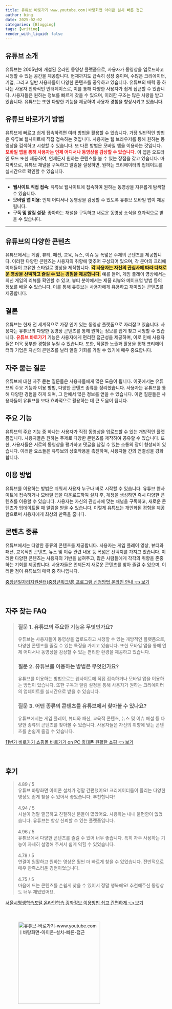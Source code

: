 ```yaml
---
title: 유튜브 바로가기 www.youtube.comㅣ바탕화면 아이콘 설치 빠른 접근
author: bing
date: 2025-02-02
categories: [Blogging]
tags: [writing]
render_with_liquid: false
---
```



<h2 id='유튜브_소개'>유튜브 소개</h2>

<p>유튜브는 2005년에 개설된 온라인 동영상 플랫폼으로, 사용자가 동영상을 업로드하고 시청할 수 있는 공간을 제공합니다. 현재까지도 급속히 성장 중이며, 수많은 크리에이터, 기업, 그리고 일반 사용자들이 다양한 콘텐츠를 공유하고 있습니다. 유튜브의 매력 중 하나는 사용자 친화적인 인터페이스로, 이를 통해 다양한 사용자가 쉽게 접근할 수 있습니다. 사용자들은 원하는 정보를 빠르게 찾을 수 있으며, 이러한 구조는 많은 사랑을 받고 있습니다. 유튜브는 또한 다양한 기능을 제공하여 사용자 경험을 향상시키고 있습니다.</p>

<h2 id='유튜브_바로가기_방법'>유튜브 바로가기 방법</h2>

<p>유튜브에 빠르고 쉽게 접속하려면 여러 방법을 활용할 수 있습니다. 가장 일반적인 방법은 유튜브 웹사이트에 직접 접속하는 것입니다. 사용자는 웹 브라우저를 통해 원하는 동영상을 검색하고 시청할 수 있습니다. 또 다른 방법은 모바일 앱을 이용하는 것입니다. <b><span style="color: #ee2323;">모바일 앱을 통해 사용자는 언제 어디서나 동영상을 감상할 수 있습니다.</span></b> 이 앱은 오프라인 모드 또한 제공하여, 언제든지 원하는 콘텐츠를 볼 수 있는 장점을 갖고 있습니다. 마지막으로, 유튜브 채널을 구독하고 알림을 설정하면, 원하는 크리에이터의 업데이트를 실시간으로 확인할 수 있습니다.</p>

<hr />

<ul>
    <li><b>웹사이트 직접 접속</b>: 유튜브 웹사이트에 접속하여 원하는 동영상을 자유롭게 탐색할 수 있습니다.</li>
    <li><b>모바일 앱 이용</b>: 언제 어디서나 동영상을 감상할 수 있도록 유튜브 모바일 앱이 제공됩니다.</li>
    <li><b>구독 및 알림 설정</b>: 좋아하는 채널을 구독하고 새로운 동영상 소식을 효과적으로 받을 수 있습니다.</li>
</ul>

<hr />

<h2 id='유튜브의_다양한_콘텐츠'>유튜브의 다양한 콘텐츠</h2>

<p>유튜브에서는 게임, 뷰티, 패션, 교육, 뉴스, 이슈 등 폭넓은 주제의 콘텐츠를 제공합니다. 이러한 다양한 콘텐츠는 사용자의 취향에 맞추어 구성되어 있으며, 각 분야의 크리에이터들이 고유한 스타일로 영상을 제작합니다. <b><span style="background-color: #ffe066;">각 사용자는 자신의 관심사에 따라 다채로운 영상을 선택하고 즐길 수 있는 경험을 제공합니다.</span></b> 예를 들어, 게임 플레이 영상에서는 최신 게임의 리뷰를 확인할 수 있고, 뷰티 분야에서는 제품 리뷰와 메이크업 방법 등의 정보를 배울 수 있습니다. 이를 통해 유튜브는 사용자에게 유용하고 재미있는 콘텐츠를 제공합니다.</p>

<h2 id='결론'>결론</h2>

<p>유튜브는 현재 전 세계적으로 가장 인기 있는 동영상 플랫폼으로 자리잡고 있습니다. 사용자는 유튜브의 다양한 동영상 콘텐츠를 통해 원하는 정보를 쉽게 찾고 시청할 수 있습니다. <b><span style="color: #ee2323;">유튜브 바로가기</span></b> 기능은 사용자에게 편리한 접근성을 제공하며, 이로 인해 사용자들은 더욱 풍부한 경험을 누릴 수 있습니다. 또한, 적절한 노출과 활용을 통해 크리에이터와 기업은 자신의 콘텐츠를 널리 알릴 기회를 가질 수 있기에 매우 중요합니다.</p>

<h2 id='자주_묻는_질문'>자주 묻는 질문</h2>

<p>유튜브에 대한 자주 묻는 질문들은 사용자들에게 많은 도움이 됩니다. 이곳에서는 유튜브의 주요 기능과 이용 방법, 다양한 콘텐츠 종류를 정리했습니다. 사용자는 유튜브를 통해 다양한 경험을 하게 되며, 그 안에서 많은 정보를 얻을 수 있습니다. 이런 질문들은 사용자들이 유튜브를 보다 효과적으로 활용하는 데 큰 도움이 됩니다.</p>

<h2 id='주요_기능'>주요 기능</h2>

<p>유튜브의 주요 기능 중 하나는 사용자가 직접 동영상을 업로드할 수 있는 개방적인 플랫폼입니다. 사용자들은 원하는 주제로 다양한 콘텐츠를 제작하여 공유할 수 있습니다. 또한, 사용자들은 서로의 동영상을 평가하고 댓글을 남길 수 있는 소통의 장이 형성되어 있습니다. 이러한 요소들은 유튜브의 상호작용을 촉진하며, 사용자들 간의 연결성을 강화합니다.</p>

<h2 id='이용_방법'>이용 방법</h2>

<p>유튜브를 이용하는 방법은 쉬워서 사용자 누구나 바로 시작할 수 있습니다. 유튜브 웹사이트에 접속하거나 모바일 앱을 다운로드하여 설치 후, 계정을 생성하면 즉시 다양한 콘텐츠를 이용할 수 있습니다. 사용자는 자신의 관심사에 맞는 채널을 구독하고, 새로운 콘텐츠가 업데이트될 때 알림을 받을 수 있습니다. 이렇게 유튜브는 개인화된 경험을 제공함으로써 사용자에게 최상의 만족을 줍니다.</p>

<h2 id='콘텐츠_종류'>콘텐츠 종류</h2>

<p>유튜브에서는 다양한 종류의 콘텐츠를 제공합니다. 사용자는 게임 플레이 영상, 뷰티와 패션, 교육적인 콘텐츠, 뉴스 및 이슈 관련 내용 등 폭넓은 선택지를 가지고 있습니다. 이러한 다양한 콘텐츠는 사용자의 기반을 넓혀주고, 많은 사람들에게 각각의 취향을 존중하는 기회를 제공합니다. 사용자들은 언제든지 새로운 콘텐츠를 찾아 즐길 수 있으며, 이러한 점이 유튜브의 매력 중 하나입니다.</p>


<p><a class="click-button" title="중장년일자리지원센터(중장년워크넷) 프로그램 신청방법 온라인 안내" href="https://greenforu.github.io/posts/%EC%A4%91%EC%9E%A5%EB%85%84%EC%9D%BC%EC%9E%90%EB%A6%AC%EC%A7%80%EC%9B%90%EC%84%BC%ED%84%B0(%EC%A4%91%EC%9E%A5%EB%85%84%EC%9B%8C%ED%81%AC%EB%84%B7)-%ED%94%84%EB%A1%9C%EA%B7%B8%EB%9E%A8-%EC%8B%A0%EC%B2%AD%EB%B0%A9%EB%B2%95-%EC%98%A8%EB%9D%BC%EC%9D%B8-%EC%95%88%EB%82%B4/" rel="dofollow">중장년일자리지원센터(중장년워크넷) 프로그램 신청방법 온라인 안내 👈 보기</a></p><br>
<h2 id='자주_찾는_FAQ'>자주 찾는 FAQ</h2>
<div itemscope="" itemtype="https://schema.org/FAQPage"> 
<blockquote> 
<div itemscope="" itemprop="mainEntity" itemtype="https://schema.org/Question"> 
<h3 itemprop="name">질문 1. 유튜브의 주요한 기능은 무엇인가요?</h3> 
<div itemscope="" itemprop="acceptedAnswer" itemtype="https://schema.org/Answer"> 
<span itemprop="text"> 
<p>유튜브는 사용자들이 동영상을 업로드하고 시청할 수 있는 개방적인 플랫폼으로, 다양한 콘텐츠를 즐길 수 있는 특징을 가지고 있습니다. 또한 모바일 앱을 통해 언제 어디서나 동영상을 감상할 수 있는 편리한 환경을 제공하고 있습니다.</p> 
</span> 
</div> 
</div> 

<div itemscope="" itemprop="mainEntity" itemtype="https://schema.org/Question"> 
<h3 itemprop="name">질문 2. 유튜브를 이용하는 방법은 무엇인가요?</h3> 
<div itemscope="" itemprop="acceptedAnswer" itemtype="https://schema.org/Answer"> 
<span itemprop="text"> 
<p>유튜브를 이용하는 방법으로는 웹사이트에 직접 접속하거나 모바일 앱을 이용하는 방법이 있습니다. 또한 구독과 알림 설정을 통해 사용자가 원하는 크리에이터의 업데이트를 실시간으로 받을 수 있습니다.</p> 
</span> 
</div> 
</div> 

<div itemscope="" itemprop="mainEntity" itemtype="https://schema.org/Question"> 
<h3 itemprop="name">질문 3. 어떤 종류의 콘텐츠를 유튜브에서 찾아볼 수 있나요?</h3> 
<div itemscope="" itemprop="acceptedAnswer" itemtype="https://schema.org/Answer"> 
<span itemprop="text"> 
<p>유튜브에서는 게임 플레이, 뷰티와 패션, 교육적 콘텐츠, 뉴스 및 이슈 해설 등 다양한 종류의 콘텐츠를 찾아볼 수 있습니다. 사용자들은 자신의 취향에 맞는 콘텐츠를 손쉽게 즐길 수 있습니다.</p> 
</span> 
</div> 
</div> 
</blockquote> 
</div>
<p><a class="click-button" title="11번가 바로가기 쇼핑몰 바로가기 on PC 휴대폰 원활한 쇼핑" href="https://greenforu.github.io/posts/11%EB%B2%88%EA%B0%80-%EB%B0%94%EB%A1%9C%EA%B0%80%EA%B8%B0-%EC%87%BC%ED%95%91%EB%AA%B0-%EB%B0%94%EB%A1%9C%EA%B0%80%EA%B8%B0-on-PC-%ED%9C%B4%EB%8C%80%ED%8F%B0-%EC%9B%90%ED%99%9C%ED%95%9C-%EC%87%BC%ED%95%91/" rel="dofollow">11번가 바로가기 쇼핑몰 바로가기 on PC 휴대폰 원활한 쇼핑 👈 보기</a></p><br>
<h2 id='후기'>후기</h2>
<div itemscope itemtype="https://schema.org/Product">
  <blockquote>
  <div itemprop="review" itemscope itemtype="https://schema.org/Review">
      <div itemprop="reviewRating" itemscope itemtype="https://schema.org/Rating"> <span itemprop="ratingValue">4.89</span> / <span itemprop="bestRating">5</span> </div>
      <span itemprop="reviewBody">유튜브 바탕화면 아이콘 설치가 정말 간편했어요! 크리에이터들이 올리는 다양한 영상도 쉽게 찾을 수 있어서 좋았습니다. 추천합니다!</span>
  </div>
  <br>
  <div itemprop="review" itemscope itemtype="https://schema.org/Review">
      <div itemprop="reviewRating" itemscope itemtype="https://schema.org/Rating"> <span itemprop="ratingValue">4.94</span> / <span itemprop="bestRating">5</span> </div>
      <span itemprop="reviewBody">시설이 정말 깔끔하고 친절하신 분들이 많았어요. 사용하는 내내 불편함이 없었습니다. 유튜브는 항상 신뢰할 수 있는 플랫폼입니다.</span>
  </div>
  <br>
  <div itemprop="review" itemscope itemtype="https://schema.org/Review">
      <div itemprop="reviewRating" itemscope itemtype="https://schema.org/Rating"> <span itemprop="ratingValue">4.96</span> / <span itemprop="bestRating">5</span> </div>
      <span itemprop="reviewBody">유튜브에서 다양한 콘텐츠를 즐길 수 있어 너무 좋습니다. 특히 자주 사용하는 기능이 자세히 설명해 주셔서 쉽게 익힐 수 있었습니다.</span>
  </div>
  <br>
  <div itemprop="review" itemscope itemtype="https://schema.org/Review">
      <div itemprop="reviewRating" itemscope itemtype="https://schema.org/Rating"> <span itemprop="ratingValue">4.78</span> / <span itemprop="bestRating">5</span> </div>
      <span itemprop="reviewBody">연결이 원활하고 원하는 영상은 훨씬 더 빠르게 찾을 수 있었습니다. 전반적으로 매우 만족스러운 경험이었습니다.</span>
  </div>
  <br>
  <div itemprop="review" itemscope itemtype="https://schema.org/Review">
      <div itemprop="reviewRating" itemscope itemtype="https://schema.org/Rating"> <span itemprop="ratingValue">4.75</span> / <span itemprop="bestRating">5</span> </div>
      <span itemprop="reviewBody">마음에 드는 콘텐츠를 손쉽게 찾을 수 있어서 정말 행복해요! 추천해주신 동영상도 너무 재밌었어요.</span>
  </div>
  </blockquote>
</div>
<p><a class="click-button" title="서울시평생학습포털 온라인학습 강좌정보 이용방법 쉽고 간편하게" href="https://greenforu.github.io/posts/%EC%84%9C%EC%9A%B8%EC%8B%9C%ED%8F%89%EC%83%9D%ED%95%99%EC%8A%B5%ED%8F%AC%ED%84%B8-%EC%98%A8%EB%9D%BC%EC%9D%B8%ED%95%99%EC%8A%B5-%EA%B0%95%EC%A2%8C%EC%A0%95%EB%B3%B4-%EC%9D%B4%EC%9A%A9%EB%B0%A9%EB%B2%95-%EC%89%BD%EA%B3%A0-%EA%B0%84%ED%8E%B8%ED%95%98%EA%B2%8C/" rel="dofollow">서울시평생학습포털 온라인학습 강좌정보 이용방법 쉽고 간편하게 👈 보기</a></p><br>
<figure class="image"><img src="https://greenforu.github.io/assets/img/thumbnail/유튜브-바로가기-www.youtube.comㅣ바탕화면-아이콘-설치-빠른-접근.webp" alt="유튜브-바로가기-www.youtube.comㅣ바탕화면-아이콘-설치-빠른-접근" width="256" height="256"></figure>